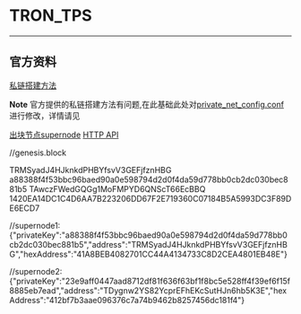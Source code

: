 # TRON_TPS
---

## 官方资料
[私链搭建方法](https://github.com/tronprotocol/documentation/blob/master/TRX_CN/Tron-doc.md#463-%E6%90%AD%E5%BB%BA%E7%A7%81%E6%9C%89%E7%BD%91%E7%BB%9C)

**Note**
官方提供的私链搭建方法有问题,在此基础此处对[private_net_config.conf](https://github.com/tronprotocol/tron-deployment/blob/master/private_net_config.conf)进行修改，详情请见

[出块节点supernode]()
[HTTP API](https://github.com/tronprotocol/documentation/blob/master/TRX_CN/Tron-http.md)



//genesis.block

TRMSyadJ4HJknkdPHBYfsvV3GEFjfznHBG  a88388f4f53bbc96baed90a0e598794d2d0f4da59d778bb0cb2dc030bec881b5
TAwczFWedGQGg1MoFMPYD6QNScT66EcBBQ  1420EA14DC1C4D6AA7B223206DD67F2E719360C07184B5A5993DC3F89DE6ECD7

//supernode1:
{"privateKey":"a88388f4f53bbc96baed90a0e598794d2d0f4da59d778bb0cb2dc030bec881b5","address":"TRMSyadJ4HJknkdPHBYfsvV3GEFjfznHBG","hexAddress":"41A8BEB4082701CC44A4134733C8D2CEA4801EB48E"}

//supernode2:
{"privateKey":"23e9aff0447aad8712df81f636f63bf1f8bc5e528ff4f39ef6f15f8885eb7ead","address":"TDygnw2YS82YcprEFhEKcSutHJn6hb5K3E","hexAddress":"412bf7b3aae096376c7a74b9462b8257456dc181f4"}